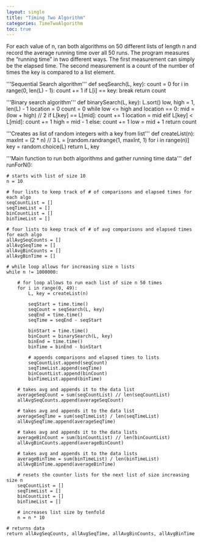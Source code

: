 ```yaml
---
layout: single
title: "Timing Two Algorithm"
categories: TimeTwoAlgorithm
toc: true
---
```


For each value of n, ran both algorithms on 50 different lists of length n and record the average
running time over all 50 runs.
The program measures the “running time” in two different ways. The first measurement can simply
be the elapsed time. The second measurement is a count of the number of times the key is compared
to a list element.


'''Sequential Search algorithm'''
def seqSearch(L, key):
    count = 0
    for i in range(0, len(L) - 1):
        count += 1
        if L[i] == key:
            break
    return count

'''Binary search algorithm'''
def binarySearch(L, key):
    L.sort()
    low, high = 1, len(L) - 1
    location = 0
    count = 0
    while low <= high and location == 0:
        mid = (low + high) // 2
        if L[key] == L[mid]:
            count += 1
            location = mid
        elif L[key] < L[mid]:
            count += 1
            high = mid - 1
        else:
            count += 1
            low = mid + 1
    return count

'''Creates as list of random integers with a key from list'''
def createList(n):
    maxInt = (2 * n) // 3
    L = [random.randrange(1, maxInt, 1) for i in range(n)]
    key = random.choice(L)
    return L, key

'''Main function to run both algorithms and gather running time data'''
def runForN():

    # starts with list of size 10
    n = 10

    # four lists to keep track of # of comparisons and elapsed times for each algo
    seqCountList = []
    seqTimeList = []
    binCountList = []
    binTimeList = []

    # four lists to keep track of # of avg comparisons and elapsed times for each algo
    allAvgSeqCounts = []
    allAvgSeqTime = []
    allAvgBinCounts = []
    allAvgBinTime = []

    # while loop allows for increasing size n lists
    while n != 1000000:

        # for loop allows to run each list of size n 50 times
        for i in range(0, 49):
            L, key = createList(n)

            seqStart = time.time()
            seqCount = seqSearch(L, key)
            seqEnd = time.time()
            seqTime = seqEnd - seqStart

            binStart = time.time()
            binCount = binarySearch(L, key)
            binEnd = time.time()
            binTime = binEnd - binStart

            # appends comparisons and elapsed times to lists
            seqCountList.append(seqCount)
            seqTimeList.append(seqTime)
            binCountList.append(binCount)
            binTimeList.append(binTime)

        # takes avg and appends it to the data list
        averageSeqCount = sum(seqCountList) // len(seqCountList)
        allAvgSeqCounts.append(averageSeqCount)

        # takes avg and appends it to the data list
        averageSeqTime = sum(seqTimeList) / len(seqTimeList)
        allAvgSeqTime.append(averageSeqTime)

        # takes avg and appends it to the data lists
        averageBinCount = sum(binCountList) // len(binCountList)
        allAvgBinCounts.append(averageBinCount)

        # takes avg and appends it to the data lists
        averageBinTime = sum(binTimeList) / len(binTimeList)
        allAvgBinTime.append(averageBinTime)

        # resets the counter lists for the next list of size increasing size n
        seqCountList = []
        seqTimeList = []
        binCountList = []
        binTimeList = []

        # increases list size by tenfold
        n = n * 10

    # returns data
    return allAvgSeqCounts, allAvgSeqTime, allAvgBinCounts, allAvgBinTime

